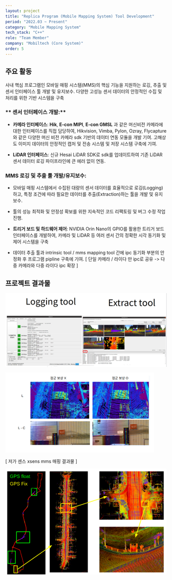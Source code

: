```yaml
---
layout: project
title: "Replica Program (Mobile Mapping System) Tool Development"
period: "2022.03 ~ Present"
category: "Mobile Mapping System"
tech_stack: "C++"
role: "Team Member"
company: "Mobiltech (Core System)"
order: 5
---
```


## 주요 활동

사내 핵심 프로그램인 모바일 매핑 시스템(MMS)의 핵심 기능을 지원하는 로깅, 추출 및 센서 인터페이스 툴 개발 및 유지보수. 다양한 고성능 센서 데이터의 안정적인 수집 및 처리를 위한 기반 시스템을 구축

### ** 센서 인터페이스 개발:**

- **카메라 인터페이스**: **Hik**, **E-con MIPI**, **E-con GMSL** 과 같은 머신비전 카메라에 대한 인터페이스를 직접 담당하여, Hikvision, Vimba, Pylon, Ozray, Flycapture와 같은 다양한 머신 비전 카메라 sdk 기반의 데이터 연동 모듈을 개발 기여. 고해상도 이미지 데이터의 안정적인 캡처 및 전송 시스템 및 저장 시스템 구축에 기여.

- **LiDAR 인터페이스**: 신규 Hesai LiDAR SDK로 sdk를 업데이트하여 기존 LiDAR 센서 데이터 로깅 파이프라인에 큰 에러 없이 연동.

### **MMS 로깅 및 추출 툴 개발/유지보수:**

- 모바일 매핑 시스템에서 수집된 대량의 센서 데이터를 효율적으로 로깅(Logging)하고, 특정 조건에 따라 필요한 데이터를 추출(Extraction)하는 툴을 개발 및 유지보수.

- 툴의 성능 최적화 및 안정성 확보를 위한 지속적인 코드 리팩토링 및 버그 수정 작업 진행.

- **트리거 보드 및 하드웨어 제어**: NVIDIA Orin Nano의 GPIO를 활용한 트리거 보드 인터페이스를 개발하여, 카메라 및 LiDAR 등 여러 센서 간의 정확한 시각 동기화 및 제어 시스템을 구축

- 데이터 추출 툴과 intrinsic tool / mms mapping tool 간에 ipc 동기화 부분의 안정화 후 프로그램 pipline 구축에 기여. [ 단일 카메라 / 라이다 만 ipc로 공유 -> 다중 카메라와 다중 라이다 ipc 확장 ]

## 프로젝트 결과물

![](/assets/images/projects/replica/system_diagram.png)

![](/assets/images/projects/replica/sensor_interface.png)

[ 저가 센스 xsens mms 매핑 결과물 ]

![](/assets/images/projects/replica/mapping_result.png)
